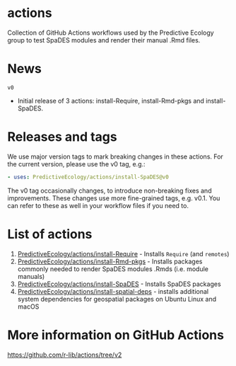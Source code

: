 # actions

Collection of GitHub Actions workflows used by the Predictive Ecology group to
test SpaDES modules and render their manual .Rmd files.

# News
`v0`
- Initial release of 3 actions: install-Require, install-Rmd-pkgs and install-SpaDES.

# Releases and tags

We use major version tags to mark breaking changes in these actions. For the 
current version, please use the v0 tag, e.g.:

```yaml
- uses: PredictiveEcology/actions/install-SpaDES@v0
```

The v0 tag occasionally changes, to introduce non-breaking fixes and improvements. 
These changes use more fine-grained tags, e.g. v0.1. You can refer to these as 
well in your workflow files if you need to.

# List of actions

1. [PredictiveEcology/actions/install-Require](https://github.com/PredictiveEcology/actions/tree/v0/install-Require) - Installs `Require` (and `remotes`)
1. [PredictiveEcology/actions/install-Rmd-pkgs](https://github.com/PredictiveEcology/actions/tree/v0/install-Rmd-pkgs) - Installs packages commonly needed to render SpaDES modules .Rmds (i.e. module manuals)
1. [PredictiveEcology/actions/install-SpaDES](https://github.com/PredictiveEcology/actions/tree/v0/install-SpaDES) - Installs SpaDES packages
1. [PredictiveEcology/actions/install-spatial-deps](https://github.com/PredictiveEcology/actions/tree/main/install-spatial-deps) - installs additional system dependencies for geospatial packages on Ubuntu Linux and macOS

# More information on GitHub Actions

<https://github.com/r-lib/actions/tree/v2>
